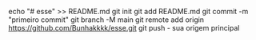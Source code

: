 echo "# esse" >> README.md 
git init 
git add README.md 
git commit -m "primeiro commit" 
git branch -M main 
git remote add origin https://github.com/Bunhakkkk/esse.git
 git push - sua origem principal